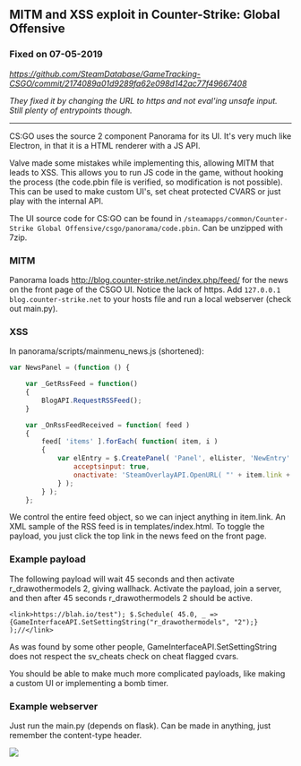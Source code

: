 ## MITM and XSS exploit in Counter-Strike: Global Offensive

### Fixed on 07-05-2019
*https://github.com/SteamDatabase/GameTracking-CSGO/commit/2174089a01d9289fa62e098d142ac77f49667408*

*They fixed it by changing the URL to https and not eval'ing unsafe input. Still plenty of entrypoints though.*

---

CS:GO uses the source 2 component Panorama for its UI. It's very much like Electron, in that it is a HTML renderer with a JS API. 

Valve made some mistakes while implementing this, allowing MITM that leads to XSS. This allows you to run JS code in the game, without hooking the process (the code.pbin file is verified, so modification is not possible). This can be used to make custom UI's, set cheat protected CVARS or just play with the internal API.

The UI source code for CS:GO can be found in ```/steamapps/common/Counter-Strike Global Offensive/csgo/panorama/code.pbin```. Can be unzipped with 7zip.

### MITM
Panorama loads http://blog.counter-strike.net/index.php/feed/ for the news on the front page of the CSGO UI. Notice the lack of https. Add ```127.0.0.1 blog.counter-strike.net``` to your hosts file and run a local webserver (check out main.py).

### XSS
In panorama/scripts/mainmenu_news.js (shortened):
```javascript
var NewsPanel = (function () {

	var _GetRssFeed = function()
	{
		BlogAPI.RequestRSSFeed();
	}

	var _OnRssFeedReceived = function( feed )
	{
		feed[ 'items' ].forEach( function( item, i )
		{
			var elEntry = $.CreatePanel( 'Panel', elLister, 'NewEntry' + i, {
				acceptsinput: true,
				onactivate: 'SteamOverlayAPI.OpenURL( "' + item.link + '" );'
			} );
		} );
	};
```

We control the entire feed object, so we can inject anything in item.link. An XML sample of the RSS feed is in templates/index.html. To toggle the payload, you just click the top link in the news feed on the front page.

### Example payload
The following payload will wait 45 seconds and then activate r_drawothermodels 2, giving wallhack. Activate the payload, join a server, and then after 45 seconds r_drawothermodels 2 should be active. 

```		
<link>https://blah.io/test"); $.Schedule( 45.0, _ => {GameInterfaceAPI.SetSettingString("r_drawothermodels", "2");} );//</link>
```
As was found by some other people, GameInterfaceAPI.SetSettingString does not respect the sv_cheats check on cheat flagged cvars.

You should be able to make much more complicated payloads, like making a custom UI or implementing a bomb timer.

### Example webserver
Just run the main.py (depends on flask). Can be made in anything, just remember the content-type header.

![](a.gif)
